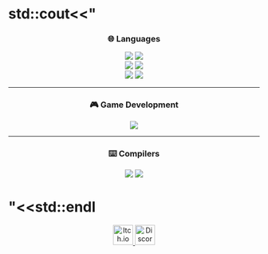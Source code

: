 # std::cout<<" 
<div align="center">

### 🌐 **Languages**

<img src="https://readme-typing-svg.herokuapp.com?font=Fira+Code&size=24&duration=4000&repeat=false&pause=200&color=10B981&center=true&vCenter=true&width=140&lines=C%2B%2B"/>
<img src="https://readme-typing-svg.herokuapp.com?font=Fira+Code&size=24&duration=4000&repeat=false&pause=400&color=10B981&center=true&vCenter=true&width=140&lines=Java"/>
<br/>
<img src="https://readme-typing-svg.herokuapp.com?font=Fira+Code&size=24&duration=4000&repeat=false&pause=400&color=10B981&center=true&vCenter=true&width=140&lines=C%23"/>
<img src="https://readme-typing-svg.herokuapp.com?font=Fira+Code&size=24&duration=4000&repeat=false&pause=400&color=10B981&center=true&vCenter=true&width=140&lines=JavaScript"/>
<br/>
<img src="https://readme-typing-svg.herokuapp.com?font=Fira+Code&size=24&duration=4000&repeat=false&pause=200&color=10B981&center=true&vCenter=true&width=140&lines=Python"/>
<img src="https://readme-typing-svg.herokuapp.com?font=Fira+Code&size=24&duration=4000&repeat=false&pause=400&color=10B981&center=true&vCenter=true&width=140&lines=Batch"/>

---

### 🎮 **Game Development**

<img src="https://readme-typing-svg.herokuapp.com?font=Fira+Code&size=22&duration=2000&pause=500&color=F59E0B&repeat=false&center=true&vCenter=true&width=600&lines=Godot+and+Unreal+are+mid;Unity+is+the+best+game+engine"/>

---
### ⌨️ **Compilers**

<img src="https://readme-typing-svg.herokuapp.com?font=Fira+Code&size=24&duration=4000&repeat=false&pause=200&color=ADD8E6&center=true&vCenter=true&width=140&lines=VSCode"/>
<img src="https://readme-typing-svg.herokuapp.com?font=Fira+Code&size=24&duration=4000&repeat=false&pause=400&color=1ADD8E6&center=true&vCenter=true&width=140&lines=XCode"/>


</div>


# "<<std::endl 

<p align="center" style="margin-bottom: 10px;">
  <a href="https://mqxs21.itch.io/">
    <img src="https://static-00.iconduck.com/assets.00/itch-io-icon-2048x2048-i6hzclad.png" alt="Itch.io" width="40" height="40"/>
  </a>
  <a href="https://discord.com/users/864003569798742028">
    <img src="https://uxwing.com/wp-content/themes/uxwing/download/brands-and-social-media/discord-round-color-icon.png" alt="Discord" width="40" height="40"/>
  </a>
</p>

